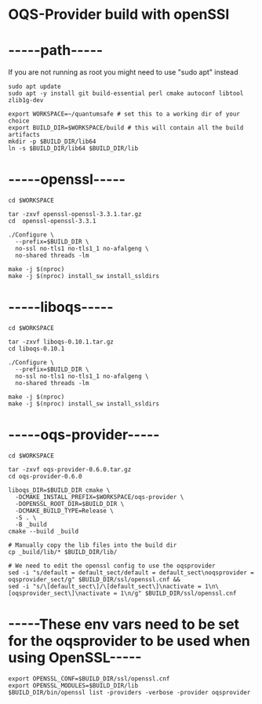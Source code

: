 # OQS-Provider build with openSSl


# -----path-----

If you are not running as root you might need to use "sudo apt" instead

    sudo apt update
    sudo apt -y install git build-essential perl cmake autoconf libtool zlib1g-dev
    
    export WORKSPACE=~/quantumsafe # set this to a working dir of your choice
    export BUILD_DIR=$WORKSPACE/build # this will contain all the build artifacts
    mkdir -p $BUILD_DIR/lib64
    ln -s $BUILD_DIR/lib64 $BUILD_DIR/lib

# -----openssl-----

    cd $WORKSPACE
    
    tar -zxvf openssl-openssl-3.3.1.tar.gz
    cd  openssl-openssl-3.3.1
    
    ./Configure \
      --prefix=$BUILD_DIR \
      no-ssl no-tls1 no-tls1_1 no-afalgeng \
      no-shared threads -lm
    
    make -j $(nproc)
    make -j $(nproc) install_sw install_ssldirs

# -----liboqs-----

    cd $WORKSPACE
    
    tar -zxvf liboqs-0.10.1.tar.gz
    cd liboqs-0.10.1
    
    ./Configure \
      --prefix=$BUILD_DIR \
      no-ssl no-tls1 no-tls1_1 no-afalgeng \
      no-shared threads -lm
    
    make -j $(nproc)
    make -j $(nproc) install_sw install_ssldirs

# -----oqs-provider-----

    cd $WORKSPACE
    
    tar -zxvf oqs-provider-0.6.0.tar.gz
    cd oqs-provider-0.6.0
    
    liboqs_DIR=$BUILD_DIR cmake \
      -DCMAKE_INSTALL_PREFIX=$WORKSPACE/oqs-provider \
      -DOPENSSL_ROOT_DIR=$BUILD_DIR \
      -DCMAKE_BUILD_TYPE=Release \
      -S . \
      -B _build
    cmake --build _build
    
    # Manually copy the lib files into the build dir
    cp _build/lib/* $BUILD_DIR/lib/
    
    # We need to edit the openssl config to use the oqsprovider
    sed -i "s/default = default_sect/default = default_sect\noqsprovider = oqsprovider_sect/g" $BUILD_DIR/ssl/openssl.cnf &&
    sed -i "s/\[default_sect\]/\[default_sect\]\nactivate = 1\n\[oqsprovider_sect\]\nactivate = 1\n/g" $BUILD_DIR/ssl/openssl.cnf
  
# -----These env vars need to be set for the oqsprovider to be used when using OpenSSL-----

    export OPENSSL_CONF=$BUILD_DIR/ssl/openssl.cnf
    export OPENSSL_MODULES=$BUILD_DIR/lib
    $BUILD_DIR/bin/openssl list -providers -verbose -provider oqsprovider
